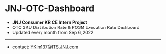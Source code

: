 # JNJ-OTC-Dashboard
- **JNJ Consumer KR CE Intern Project**
- OTC SKU Distribution Rate &amp; POSM Execution Rate Dashboard
- Updated every month from Sep 6, 2022
---
- contact: YKim137@ITS.JNJ.com
